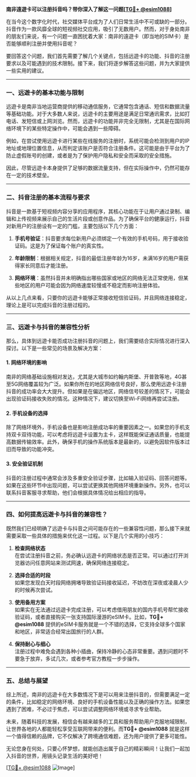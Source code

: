 **南非遠遊卡可以注册抖音吗？带你深入了解这一问题[[TG💪+ @esim1088](https://t.me/s/esim1088)]**

在当今这个数字化时代，社交媒体平台成为了人们日常生活中不可或缺的一部分。抖音作为一款风靡全球的短视频社交应用，吸引了无数用户。然而，对于身处南非的朋友们来说，有一个问题一直困扰着大家：南非的遠遊卡（即当地的SIM卡）是否能够顺利注册并使用抖音呢？

要回答这个问题，我们首先需要了解几个关键点，包括远遊卡的功能、抖音的注册要求以及可能遇到的技术限制。接下来，我们将逐步解答这些问题，并为大家提供一些实用的建议。

---

### **一、远遊卡的基本功能与限制**

远遊卡是南非当地运营商提供的移动通信服务，它通常包含通话、短信和数据流量等基础功能。对于大多数人来说，远遊卡的主要用途是满足日常通讯需求，比如打电话、发短信或上网浏览。然而，远遊卡的功能并非完全无限制，尤其是在国际网络环境下的某些特定操作中，可能会遇到一些障碍。

例如，在尝试使用远遊卡进行某些在线服务的注册时，系统可能会检测到用户的IP地址或地理位置信息，从而判定该账户是否符合注册条件。这可能是由于平台为了防止虚假账号的创建，或者是为了保护用户隐私和安全而采取的安全措施。

因此，尽管远遊卡本身提供了足够的数据流量支持，但在实际操作中，仍然可能存在一定的技术壁垒。

---

### **二、抖音注册的基本流程与要求**

抖音是一款基于短视频内容分享的应用程序，其核心功能在于让用户通过录制、编辑和上传视频来展示自己的生活片段或创意作品。为了确保平台的健康运行，抖音对新用户的注册设有一定的门槛，主要包括以下几个方面：

1. **手机号验证**：抖音要求每位新用户必须绑定一个有效的手机号码，用于接收验证码。这是为了保证每个账户的真实性。
   
2. **年龄限制**：根据相关规定，抖音的最低注册年龄为16岁，未满16岁的用户需获得家长同意后才能注册。

3. **网络环境**：虽然抖音并未明确指出哪些国家或地区的网络无法正常使用，但某些地区的用户可能会因为网络速度较慢或不稳定而影响注册体验。

从以上几点来看，只要你的远遊卡能够正常接收短信验证码，并且网络连接稳定，理论上是可以完成抖音的注册过程的。

---

### **三、远遊卡与抖音的兼容性分析**

那么，具体到远遊卡能否成功注册抖音的问题上，我们需要结合实际情况进行深入探讨。以下是一些常见的场景及解决方案：

#### **1. 网络环境的影响**
南非的网络基础设施相对发达，尤其是大城市如约翰内斯堡、开普敦等地，4G甚至5G网络覆盖较为广泛。如果你所在的地区网络信号良好，那么使用远遊卡注册抖音的成功率会大大提升。但如果是在偏远地区，网络信号较差的情况下，可能会出现验证码接收失败的情况。这种情况下，建议切换至Wi-Fi网络再尝试注册。

#### **2. 手机设备的选择**
除了网络环境外，手机设备也是影响注册成功率的重要因素之一。如果您的手机支持双卡双待功能，可以考虑将远遊卡设置为主卡，这样既能保证通话质量，也能提高数据传输效率。此外，确保手机的操作系统版本是最新的，以避免因软件版本过旧而导致的功能冲突。

#### **3. 安全验证机制**
抖音的注册过程中通常会涉及多重安全验证步骤，比如输入验证码、回答问题等。如果在这些环节中出现问题，可以尝试更换其他网络环境重新操作。另外，也可以联系抖音客服寻求帮助，他们会根据具体情况给出相应的指导。

---

### **四、如何提高远遊卡与抖音的兼容性？**

既然我们已经明确了远遊卡与抖音之间可能存在的一些兼容性问题，那么接下来就需要采取一些具体的措施来优化这一过程。以下是几个实用的小技巧：

1. **检查网络状态**  
   在尝试注册抖音之前，务必确认远遊卡的网络状态是否正常。可以通过打开浏览器访问任意网站来测试网速，确保网络连接稳定。

2. **选择合适的时段**  
   如果您发现白天时段网络拥堵导致验证码接收延迟，不妨改在深夜或凌晨人少的时候再次尝试。

3. **使用备用方案**  
   如果实在无法通过远遊卡完成注册，可以考虑借用朋友的国内手机号帮忙接收验证码，或者直接购买一张支持国际漫游的eSIM卡。比如，**TG💪+ @esim1088** 提供的eSIM卡服务就是一个不错的选择，它支持全球多个国家和地区，非常适合经常出国旅行的人群。

4. **保持耐心与细心**  
   注册过程中难免会遇到各种小插曲，保持冷静的心态非常重要。遇到问题时不要急于放弃，多试几次，或者参考官方教程一步步操作。

---

### **五、总结与展望**

综上所述，南非的远遊卡在大多数情况下是可以用来注册抖音的，但需要满足一定的条件，比如稳定的网络环境、良好的手机设备性能以及正确的操作方法。如果您遇到了困难，不必过于焦虑，可以尝试调整网络环境或寻求专业帮助。

未来，随着科技的发展，相信会有越来越多的工具和服务帮助用户克服地域限制，让世界各地的人都能轻松享受互联网带来的便利。而**TG💪+ @esim1088** 就是这样一个值得信赖的品牌，它不仅解决了跨境通信难题，还为用户提供了更多可能性。

无论您身在何处，只要心怀梦想，就能创造出属于自己的精彩瞬间！让我们一起加入抖音的世界，用镜头记录生活的美好吧！

[[TG💪+ @esim1088](https://t.me/s/esim1088) ![Image](https://i.postimg.cc/4NQfJmqS/Snipaste-2025-05-13-00-14-12.png)]